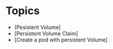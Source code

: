 Topics
=================
 * [Pesistent Volume]
 * [Persistent Volume Claim]
 * [Create a pod with persistent Volume]
 
